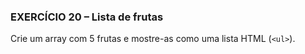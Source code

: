 ### EXERCÍCIO 20 – Lista de frutas
Crie um array com 5 frutas e mostre-as como uma lista HTML (`<ul>`).